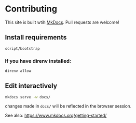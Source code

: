 # Contributing

This site is built wtih [MkDocs](https://www.mkdocs.org). Pull requests are welcome!

## Install requirements

```sh
script/bootstrap
```

### If you have direnv installed:
```sh
direnv allow
```

## Edit interactively

```sh
mkdocs serve -w docs/
```

changes made in `docs/` will be reflected in the browser session.

See also: https://www.mkdocs.org/getting-started/
